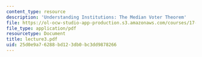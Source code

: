 ```yaml
---
content_type: resource
description: 'Understanding Institutions: The Median Voter Theorem'
file: https://ol-ocw-studio-app-production.s3.amazonaws.com/courses/17-20-introduction-to-the-american-political-process-spring-2004/25d0e9a76288bd123db0bc3dd9878266_lecture3.pdf
file_type: application/pdf
resourcetype: Document
title: lecture3.pdf
uid: 25d0e9a7-6288-bd12-3db0-bc3dd9878266
---
```

